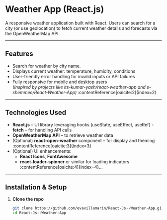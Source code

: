 # Weather App (React.js)

A responsive weather application built with React. Users can search for a city (or use geolocation) to fetch current weather details and forecasts via the OpenWeatherMap API.

---

##  Features

- Search for weather by city name.
- Displays current weather: temperature, humidity, conditions
- User-friendly error handling for invalid inputs or API failures
- Fully responsive for mobile and desktop users  
  *(Inspired by projects like its-kumar-yash/react-weather-app and s-shemmee/React-Weather-App)* :contentReference[oaicite:2]{index=2}

---

##  Technologies Used

- **React.js** – UI library leveraging hooks (useState, useEffect, useRef)
-**fetch** – for handling API calls
- **OpenWeatherMap API** – to retrieve weather data
- (Optional) **react-open-weather** component – for display and theming :contentReference[oaicite:3]{index=3}
- (Optional) UI enhancements:
  - **React Icons**, **FontAwesome**
  - **react-loader-spinner** or similar for loading indicators :contentReference[oaicite:4]{index=4}...

---

##  Installation & Setup

1. **Clone the repo**  
   ```bash
   git clone https://github.com/evavillamarin/React-Js--Weather-App.git
   cd React-Js--Weather-App

